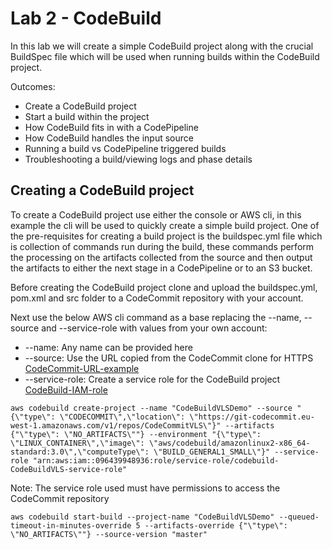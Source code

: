 # Lab 2 - CodeBuild

In this lab we will create a simple CodeBuild project along with the crucial BuildSpec file which will be used when running builds within the CodeBuild project. 

Outcomes:
* Create a CodeBuild project
* Start a build within the project 
* How CodeBuild fits in with a CodePipeline
* How CodeBuild handles the input source
* Running a build vs CodePipeline triggered builds
* Troubleshooting a build/viewing logs and phase details

## Creating a CodeBuild project
To create a CodeBuild project use either the console or AWS cli, in this example the cli will be used to quickly create a simple build project.
One of the pre-requisites for creating a build project is the buildspec.yml file which is collection of commands run during the build, these commands perform the processing on the artifacts collected from the source and then output the artifacts to either the next stage in a CodePipeline or to an S3 bucket. 

Before creating the CodeBuild project clone and upload the buildspec.yml, pom.xml and src folder to a CodeCommit repository with your account.

Next use the below AWS cli command as a base replacing the --name, --source and --service-role with values from your own account:
* --name: Any name can be provided here
* --source: Use the URL copied from the CodeCommit clone for HTTPS [CodeCommit-URL-example](https://docs.aws.amazon.com/codecommit/latest/userguide/how-to-connect.html#how-to-connect-http)
* --service-role: Create a service role for the CodeBuild project [CodeBuild-IAM-role](https://docs.aws.amazon.com/codebuild/latest/userguide/setting-up.html#setting-up-service-role)
```
aws codebuild create-project --name "CodeBuildVLSDemo" --source "{\"type\": \"CODECOMMIT\",\"location\": \"https://git-codecommit.eu-west-1.amazonaws.com/v1/repos/CodeCommitVLS\"}" --artifacts {"\"type\": \"NO_ARTIFACTS\""} --environment "{\"type\": \"LINUX_CONTAINER\",\"image\": \"aws/codebuild/amazonlinux2-x86_64-standard:3.0\",\"computeType\": \"BUILD_GENERAL1_SMALL\"}" --service-role "arn:aws:iam::096439948936:role/service-role/codebuild-CodeBuildVLS-service-role"
```
Note: The service role used must have permissions to access the CodeCommit repository

```
aws codebuild start-build --project-name "CodeBuildVLSDemo" --queued-timeout-in-minutes-override 5 --artifacts-override {"\"type\": \"NO_ARTIFACTS\""} --source-version "master"
```

